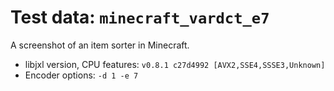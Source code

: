 # Test data: `minecraft_vardct_e7`
A screenshot of an item sorter in Minecraft.

- libjxl version, CPU features: `v0.8.1 c27d4992 [AVX2,SSE4,SSSE3,Unknown]`
- Encoder options: `-d 1 -e 7`
